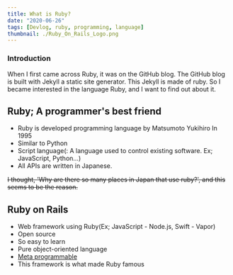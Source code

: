```yaml
---
title: What is Ruby?
date: "2020-06-26"
tags: [Devlog, ruby, programming, language]
thumbnail: ./Ruby_On_Rails_Logo.png
---
```


### Introduction

When I first came across Ruby, it was on the GitHub blog.
The GitHub blog is built with Jekyll a static site generator. This Jekyll is made of ruby.
So I became interested in the language Ruby, and I want to find out about it.

## Ruby; A programmer's best friend

- Ruby is developed programming language by Matsumoto Yukihiro In 1995
- Similar to Python
- Script language(: A language used to control existing software. Ex; JavaScript, Python...)
- All APIs are written in Japanese.

<del> I thought, 'Why are there so many places in Japan that use ruby?', and this seems to be the reason. </del>

## Ruby on Rails

- Web framework using Ruby(Ex; JavaScript - Node.js, Swift - Vapor)
- Open source
- So easy to learn
- Pure object-oriented language
- [Meta programmable](https://en.wikipedia.org/wiki/Metaprogramming)
- This framework is what made Ruby famous
